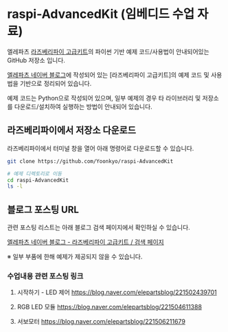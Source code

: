 # raspi-AdvancedKit (임베디드 수업 자료)

엘레파츠 [라즈베리파이 고급키트](https://www.eleparts.co.kr/EPXHTPVH)의 파이썬 기반 예제 코드/사용법이 안내되어있는 GitHub 저장소 입니다.  

[엘레파츠 네이버 블로그](https://blog.naver.com/elepartsblog)에 작성되어 있는 [라즈베리파이 고급키트]의 예제 코드 및 사용법을 기반으로 정리되어 있습니다.  

예제 코드는 Python으로 작성되어 있으며, 일부 예제의 경우 타 라이브러리 및 저장소를 다운로드/설치하여 실행하는 방법이 안내되어 있습니다.

## 라즈베리파이에서 저장소 다운로드

라즈베리파이에서 터미널 창을 열어 아래 명령어로 다운로드할 수 있습니다.  

```bash
git clone https://github.com/Yoonkyo/raspi-AdvancedKit

# 예제 디렉토리로 이동
cd raspi-AdvancedKit
ls -l
```

## 블로그 포스팅 URL  

관련 포스팅 리스트는 아래 블로그 검색 페이지에서 확인하실 수 있습니다.

[엘레파츠 네이버 블로그 - 라즈베리파이 고급키트 / 검색 페이지](https://blog.naver.com/PostSearchList.nhn?blogId=elepartsblog&categoryNo=0&range=all&SearchText=%EB%9D%BC%EC%A6%88%EB%B2%A0%EB%A6%AC%ED%8C%8C%EC%9D%B4+%EA%B3%A0%EA%B8%89+%ED%82%A4%ED%8A%B8)  

※ 일부 부품에 한해 예제가 제공되지 않을 수 있습니다.  

### 수업내용 관련 포스팅 링크

1. 시작하기 - LED 제어
https://blog.naver.com/elepartsblog/221502439701

2. RGB LED 모듈 
https://blog.naver.com/elepartsblog/221504611388

3. 서보모터
https://blog.naver.com/elepartsblog/221506211679
